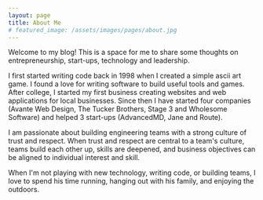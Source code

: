 ```yaml
---
layout: page
title: About Me
# featured_image: /assets/images/pages/about.jpg
---
```


Welcome to my blog! This is a space for me to share some thoughts on entrepreneurship, start-ups, technology and leadership. 

I first started writing code back in 1998 when I created a simple ascii art game. I found a love for writing software to build useful tools and games. After college, I started my first business creating websites and web applications for local businesses. Since then I have started four companies (Avante Web Design, The Tucker Brothers, Stage 3 and Wholesome Software) and helped 3 start-ups (AdvancedMD, Jane and Route).

I am passionate about building engineering teams with a strong culture of trust and respect. When trust and respect are central to a team's culture, teams build each other up, skills are deepened, and business objectives can be aligned to individual interest and skill.

When I'm not playing with new technology, writing code, or building teams, I love to spend his time running, hanging out with his family, and enjoying the outdoors.


